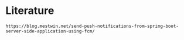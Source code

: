 # Literature
```http request
https://blog.mestwin.net/send-push-notifications-from-spring-boot-server-side-application-using-fcm/
```
